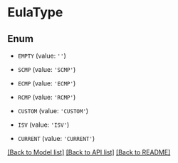 # EulaType


## Enum

* `EMPTY` (value: `''`)

* `SCMP` (value: `'SCMP'`)

* `ECMP` (value: `'ECMP'`)

* `RCMP` (value: `'RCMP'`)

* `CUSTOM` (value: `'CUSTOM'`)

* `ISV` (value: `'ISV'`)

* `CURRENT` (value: `'CURRENT'`)

[[Back to Model list]](../README.md#documentation-for-models) [[Back to API list]](../README.md#documentation-for-api-endpoints) [[Back to README]](../README.md)


